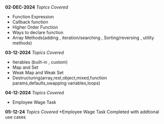 **02-DEC-2024**
_Topics Covered_
* Function Expression 
* Callback function 
* Higher Order Function 
* Ways to declare function 
* Array Methods(adding , iteration/searching , Sorting/reversing , utility methods)

**03-12-2024** 
_Topics Covered_
* Iterables (built-in , custom) 
* Map and Set 
* Weak Map and Weak Set 
* Destructuring(array,rest,object,mixed,function params,defaults,swapping variables,loops)

**04-12-2024**
_Topics Covered_
* Employee Wage Task

**05-12-24**
_Topics Covered_
*Employee Wage Task Completed with addtional use cases


